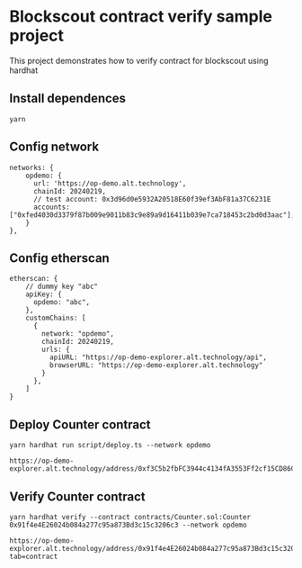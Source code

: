 # Blockscout contract verify sample project

This project demonstrates how to verify contract for blockscout using hardhat

## Install dependences

```shell
yarn
```

## Config network

```
networks: {
    opdemo: {
      url: 'https://op-demo.alt.technology',
      chainId: 20240219,
      // test account: 0x3d96d0e5932A20518E60f39ef3AbF81a37C6231E
      accounts: ["0xfed4030d3379f87b009e9011b83c9e89a9d16411b039e7ca718453c2bd0d3aac"],
    }
},
```

## Config etherscan 

```
etherscan: {
    // dummy key "abc"
    apiKey: {
      opdemo: "abc",
    },
    customChains: [
      {
        network: "opdemo",
        chainId: 20240219,
        urls: {
          apiURL: "https://op-demo-explorer.alt.technology/api",
          browserURL: "https://op-demo-explorer.alt.technology"
        }
      },
    ]
}
```

## Deploy Counter contract

```shell
yarn hardhat run script/deploy.ts --network opdemo 
```

```
https://op-demo-explorer.alt.technology/address/0xf3C5b2fbFC3944c4134fA3553Ff2cf15CD86C1D7
```

## Verify Counter contract

```shell
yarn hardhat verify --contract contracts/Counter.sol:Counter 0x91f4e4E26024b084a277c95a873Bd3c15c3206c3 --network opdemo
```

```
https://op-demo-explorer.alt.technology/address/0x91f4e4E26024b084a277c95a873Bd3c15c3206c3?tab=contract
```
